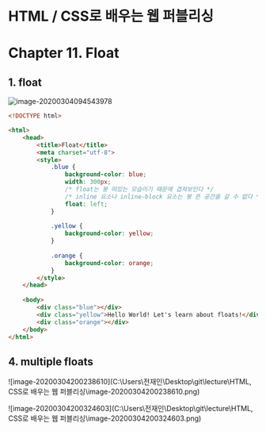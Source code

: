 # HTML / CSS로 배우는 웹 퍼블리싱

# Chapter 11. Float

## 1. float

![image-20200304094543978](C:\Users\전재인\AppData\Roaming\Typora\typora-user-images\image-20200304094543978.png)

```html
<!DOCTYPE html>

<html>
    <head>
        <title>Float</title>
        <meta charset="utf-8">
        <style>
            .blue {
                background-color: blue;
                width: 300px;
                /* float는 붕 떠있는 모습이기 때문에 겹쳐보인다 */
                /* inline 요소나 inline-block 요소는 붕 뜬 공간을 갈 수 없다 */
                float: left;
            }
            
            .yellow {
                background-color: yellow;
            }
            
            .orange {
                background-color: orange;
            }
        </style>
    </head>
    
    <body>
        <div class="blue"></div>
        <div class="yellow">Hello World! Let's learn about floats!</div>
        <div class="orange"></div>
    </body>
</html>
```





## 4. multiple floats

![image-20200304200238610](C:\Users\전재인\Desktop\git\lecture\HTML, CSS로 배우는 웹 퍼블리싱\image-20200304200238610.png)

![image-20200304200324603](C:\Users\전재인\Desktop\git\lecture\HTML, CSS로 배우는 웹 퍼블리싱\image-20200304200324603.png)

